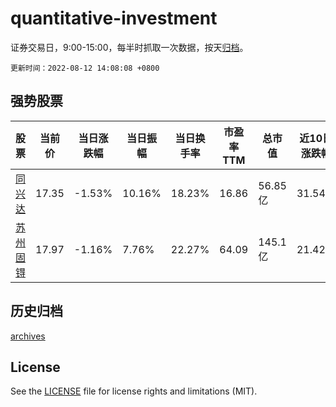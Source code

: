 # quantitative-investment

证券交易日，9:00-15:00，每半时抓取一次数据，按天[归档](archives)。

`更新时间：2022-08-12 14:08:08 +0800`

## 强势股票

|股票|当前价|当日涨跌幅|当日振幅|当日换手率|市盈率TTM|总市值|近10日涨跌幅|
|----|----|----|----|----|----|----|----|
|[同兴达](https://xueqiu.com/S/SZ002845)|17.35|-1.53%|10.16%|18.23%|16.86|56.85亿|31.54%|
|[苏州固锝](https://xueqiu.com/S/SZ002079)|17.97|-1.16%|7.76%|22.27%|64.09|145.1亿|21.42%|

## 历史归档

[archives](archives)

## License

See the [LICENSE](LICENSE) file for license rights and limitations (MIT).